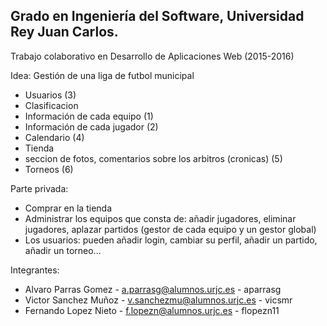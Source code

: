 ## Grado en Ingeniería del Software, Universidad Rey Juan Carlos.
Trabajo colaborativo en Desarrollo de Aplicaciones Web (2015-2016)

Idea: 
Gestión de una liga de futbol municipal
* Usuarios (3)
* Clasificacion
* Información de cada equipo (1)
* Información de cada jugador (2)
* Calendario (4)
* Tienda
* seccion de fotos, comentarios sobre los arbitros (cronicas) (5)
* Torneos (6)

Parte privada:
* Comprar en la tienda
* Administrar los equipos que consta de: añadir jugadores, eliminar jugadores, aplazar partidos (gestor de cada equipo y un gestor global)
* Los usuarios: pueden añadir login, cambiar su perfil, añadir un partido, añadir un torneo...


Integrantes:
* Alvaro Parras Gomez -  a.parrasg@alumnos.urjc.es - aparrasg
* Victor Sanchez Muñoz - v.sanchezmu@alumnos.urjc.es - vicsmr
* Fernando Lopez Nieto - f.lopezn@alumnos.urjc.es - flopezn11
